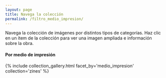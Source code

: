 ```yaml
---
layout: page
title: Navega la colección
permalink: /filtro_medio_impresion/
---
```


Navega la colección de imágenes por distintos tipos de categorías. Haz clic en un ítem de la colección para ver una imagen ampliada e información sobre la obra.

#### Por medio de impresión
{% include collection_gallery.html facet_by='medio_impresion' collection='zines' %}
